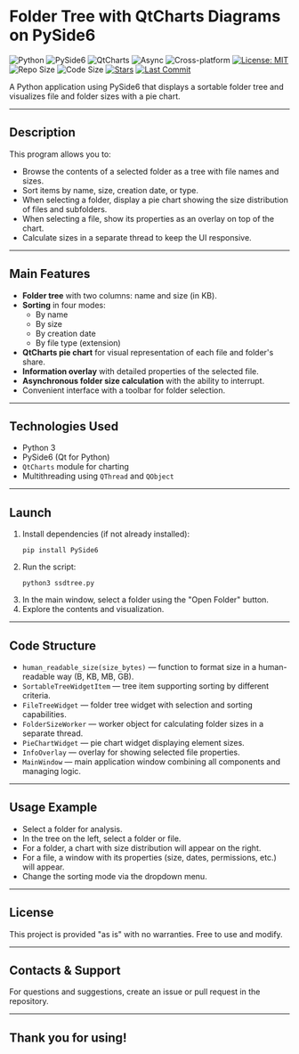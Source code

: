 # Folder Tree with QtCharts Diagrams on PySide6

![Python](https://img.shields.io/badge/Python-3776AB?style=flat&logo=python&logoColor=white)
![PySide6](https://img.shields.io/badge/PySide6-41CD52?style=flat&logo=qt&logoColor=white)
![QtCharts](https://img.shields.io/badge/QtCharts-✓-blue)
![Async](https://img.shields.io/badge/Async-Threaded-brightgreen)
![Cross-platform](https://img.shields.io/badge/Cross--platform-✓-orange)
[![License: MIT](https://img.shields.io/badge/License-MIT-yellow.svg)](https://opensource.org/licenses/MIT)
![Repo Size](https://img.shields.io/github/repo-size/VioletSoul/SSDTree)
![Code Size](https://img.shields.io/github/languages/code-size/VioletSoul/SSDTree)
[![Stars](https://img.shields.io/github/stars/VioletSoul/SSDTree.svg?style=social)](https://github.com/VioletSoul/SSDTree)
[![Last Commit](https://img.shields.io/github/last-commit/VioletSoul/SSDTree.svg)](https://github.com/VioletSoul/SSDTree/commits/main)

A Python application using PySide6 that displays a sortable folder tree and visualizes file and folder sizes with a pie chart.

---

## Description

This program allows you to:

- Browse the contents of a selected folder as a tree with file names and sizes.
- Sort items by name, size, creation date, or type.
- When selecting a folder, display a pie chart showing the size distribution of files and subfolders.
- When selecting a file, show its properties as an overlay on top of the chart.
- Calculate sizes in a separate thread to keep the UI responsive.

---

## Main Features

- **Folder tree** with two columns: name and size (in KB).
- **Sorting** in four modes:
  - By name
  - By size
  - By creation date
  - By file type (extension)
- **QtCharts pie chart** for visual representation of each file and folder's share.
- **Information overlay** with detailed properties of the selected file.
- **Asynchronous folder size calculation** with the ability to interrupt.
- Convenient interface with a toolbar for folder selection.

---

## Technologies Used

- Python 3
- PySide6 (Qt for Python)
- `QtCharts` module for charting
- Multithreading using `QThread` and `QObject`

---

## Launch

1. Install dependencies (if not already installed):
    ```
    pip install PySide6
    ```
2. Run the script:
    ```
    python3 ssdtree.py
    ```
3. In the main window, select a folder using the "Open Folder" button.
4. Explore the contents and visualization.

---

## Code Structure

- `human_readable_size(size_bytes)` — function to format size in a human-readable way (B, KB, MB, GB).
- `SortableTreeWidgetItem` — tree item supporting sorting by different criteria.
- `FileTreeWidget` — folder tree widget with selection and sorting capabilities.
- `FolderSizeWorker` — worker object for calculating folder sizes in a separate thread.
- `PieChartWidget` — pie chart widget displaying element sizes.
- `InfoOverlay` — overlay for showing selected file properties.
- `MainWindow` — main application window combining all components and managing logic.

---

## Usage Example

- Select a folder for analysis.
- In the tree on the left, select a folder or file.
- For a folder, a chart with size distribution will appear on the right.
- For a file, a window with its properties (size, dates, permissions, etc.) will appear.
- Change the sorting mode via the dropdown menu.

---

## License

This project is provided "as is" with no warranties. Free to use and modify.

---

## Contacts & Support

For questions and suggestions, create an issue or pull request in the repository.

---
Thank you for using!
---
